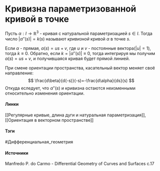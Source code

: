 # Кривизна параметризованной кривой в точке
Пусть $\alpha:I\rightarrow\mathbb{R}^{3}$ - кривая с натуральной параметризацией $s\in I$. Тогда число $|\alpha''(s)|=k(s)$ называют *кривизной* кривой $\alpha$ в точке $s$. 

Если $\alpha$ - прямая, $\alpha(s)=us+v$, где $u$ и $v$ - постоянные вектора($|u|=1$), тогда $k\equiv0$. Обратно, если $k=|\alpha''(s)|\equiv0$, тогда интегрируя мы получим $\alpha(s)=us+v$, и получившаяся кривая будет прямой линией.

При смене ориентации пространства, касательный вектор меняет своё направление:
$$
\frac{d\beta}{d(-s)}(-s)=-\frac{d\alpha}{ds}(s)
$$
Откуда еследует, что $\alpha''(s)$ и кривизна остаются неизменными относительно изменения ориентации.
#### Линки
 [[Регулярные кривые, длина дуги и натуральная параметризация]],
 [[Ориентация в векторном пространстве]]
#### Тэги 
 #Дифференциальная_геометрия 
#### Источники
 Manfredo P. do Carmo - Differential Geometry of Curves and Surfaces с.17